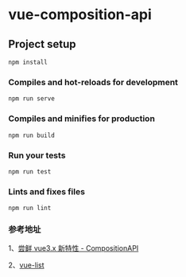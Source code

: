 # vue-composition-api

## Project setup

```
npm install
```

### Compiles and hot-reloads for development

```
npm run serve
```

### Compiles and minifies for production

```
npm run build
```

### Run your tests

```
npm run test
```

### Lints and fixes files

```
npm run lint
```

### 参考地址

1、[尝鲜 vue3.x 新特性 - CompositionAPI](https://www.bbsmax.com/A/D854PGx65E/)

2、[vue-list](https://github.com/hejianxian/vue-list)
